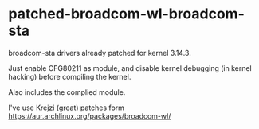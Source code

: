 patched-broadcom-wl-broadcom-sta
=================================

broadcom-sta drivers already patched for kernel 3.14.3.

Just enable CFG80211 as module, and disable kernel debugging (in kernel hacking) before compiling the kernel.

Also includes the complied module.

I've use Krejzi (great) patches form https://aur.archlinux.org/packages/broadcom-wl/
